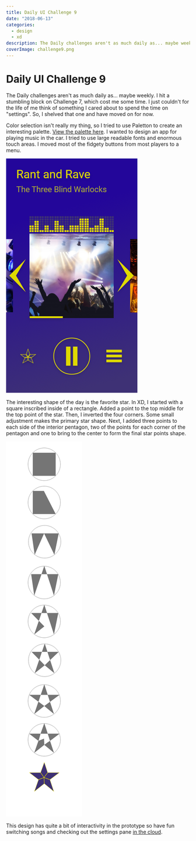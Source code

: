 ```yaml
---
title: Daily UI Challenge 9
date: "2018-06-13"
categories: 
  - design
  - xd
description: The Daily challenges aren't as much daily as... maybe weekly. I hit a stumbling block on Challenge 7, which cost me some time. I just couldn't for the life of me think of something I cared about to spend the time on \"settings\". So, I shelved that one and have moved on for now.
coverImage: challenge9.png
---
```


# Daily UI Challenge 9
The Daily challenges aren't as much daily as... maybe weekly. I hit a stumbling block on Challenge 7, which cost me some time. I just couldn't for the life of me think of something I cared about to spend the time on "settings". So, I shelved that one and have moved on for now.

Color selection isn't really my thing, so I tried to use Paletton to create an interesting palette. [View the palette here](http://www.paletton.com/palette.php?uid=74b0u0kllll3oeKcni2ujoDQRrW). I wanted to design an app for playing music in the car. I tried to use large readable fonts and enormous touch areas. I moved most of the fidgety buttons from most players to a menu.

![Playing](./images/playing.png)

The interesting shape of the day is the favorite star. In XD, I started with a square inscribed inside of a rectangle. Added a point to the top middle for the top point of the star. Then, I inverted the four corners. Some small adjustment makes the primary star shape. Next, I added three points to each side of the interior pentagon, two of the points for each corner of the pentagon and one to bring to the center to form the final star points shape.

![Star](./images/star.png)

This design has quite a bit of interactivity in the prototype so have fun switching songs and checking out the settings pane [in the cloud](https://xd.adobe.com/view/68912ab3-21a3-4e52-59f5-c303eb96f2e8-1ea0/).
